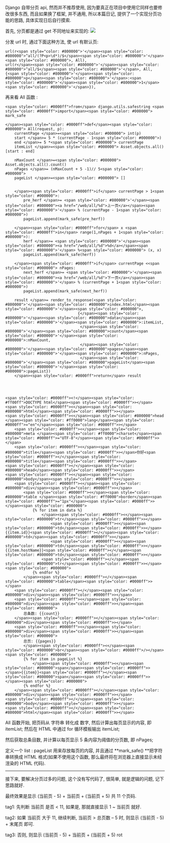 Django 自带分页 api, 然而并不推荐使用, 因为要真正在项目中使用它同样也要修改很多东西, 而且如果换了框架, 并不通用, 所以本篇日记, 提供了一个实现分页功能的思路, 具体实现日后自行摸索.

首先, 分页都是通过 get 不同地址来实现的:
![](http://oi62.tinypic.com/xbwg0y.jpg)

分发 url 时, 通过下面这种方法, 使 url 有默认页:

    url(r<span style="color: #800000">'</span><span style="color: #800000">^all/(?P<p>\d*)/$</span><span style="color: #800000">'</span><span style="color: #000000">, All),
    url(r</span><span style="color: #800000">'</span><span style="color: #800000">^all/$</span><span style="color: #800000">'</span>, All, {<span style="color: #800000">'</span><span style="color: #800000">p</span><span style="color: #800000">'</span>:<span style="color: #800000">'</span><span style="color: #800000">1</span><span style="color: #800000">'</span>}),





再来看 All 函数 :




    <span style="color: #0000ff">from</span> django.utils.safestring <span style="color: #0000ff">import</span><span style="color: #000000"> mark_safe

    </span><span style="color: #0000ff">def</span><span style="color: #000000"> All(request, p):
        currentPage </span>=<span style="color: #000000"> int(p)
        start </span>= 5 * (currentPage - 1<span style="color: #000000">)
        end </span>= 5 *<span style="color: #000000"> currentPage
        itemList </span>=<span style="color: #000000"> Asset.objects.all()[start : end]

        nMaxCount </span>=<span style="color: #000000"> Asset.objects.all().count()
        nPages </span>= (nMaxCount + 5 -1)// 5<span style="color: #000000">
        pageList </span>=<span style="color: #000000"> []


        </span><span style="color: #0000ff">if</span> currentPage > 1<span style="color: #000000">:
            pre_herf </span>= <span style="color: #800000">'</span><span style="color: #800000"><a href="/web/all/%d">上一页</a></span><span style="color: #800000">'</span> % (currentPage - 1<span style="color: #000000">)
            pageList.append(mark_safe(pre_herf))

        </span><span style="color: #0000ff">for</span> x <span style="color: #0000ff">in</span> range(1,nPages + 1<span style="color: #000000">):
            herf </span>= <span style="color: #800000">'</span><span style="color: #800000"><a href="/web/all/%d">%d</a></span><span style="color: #800000">'</span> %<span style="color: #000000"> (x, x)
            pageList.append(mark_safe(herf))

        </span><span style="color: #0000ff">if</span> currentPage <<span style="color: #000000"> nPages:
            next_herf </span>= <span style="color: #800000">'</span><span style="color: #800000"><a href="/web/all/%d">下一页</a></span><span style="color: #800000">'</span> % (currentPage + 1<span style="color: #000000">)
            pageList.append(mark_safe(next_herf))

        result </span>= render_to_response(<span style="color: #800000">'</span><span style="color: #800000">index.html</span><span style="color: #800000">'</span><span style="color: #000000">,
                                    {</span><span style="color: #800000">'</span><span style="color: #800000">data</span><span style="color: #800000">'</span><span style="color: #000000">:itemList,
                                     </span><span style="color: #800000">'</span><span style="color: #800000">count</span><span style="color: #800000">'</span><span style="color: #000000">:nMaxCount,
                                     </span><span style="color: #800000">'</span><span style="color: #800000">pages</span><span style="color: #800000">'</span><span style="color: #000000">:nPages,
                                     </span><span style="color: #800000">'</span><span style="color: #800000">pageList</span><span style="color: #800000">'</span><span style="color: #000000">:pageList})
        </span><span style="color: #0000ff">return</span> result




    <span style="color: #0000ff"><!</span><span style="color: #ff00ff">DOCTYPE html</span><span style="color: #0000ff">></span>
    <span style="color: #0000ff"><</span><span style="color: #800000">html</span><span style="color: #0000ff">></span>
    <span style="color: #0000ff"><</span><span style="color: #800000">head </span><span style="color: #ff0000">lang</span><span style="color: #0000ff">="en"</span><span style="color: #0000ff">></span>
        <span style="color: #0000ff"><</span><span style="color: #800000">meta </span><span style="color: #ff0000">charset</span><span style="color: #0000ff">="UTF-8"</span><span style="color: #0000ff">></span>
        <span style="color: #0000ff"><</span><span style="color: #800000">title</span><span style="color: #0000ff">></span>你好<span style="color: #0000ff"></</span><span style="color: #800000">title</span><span style="color: #0000ff">></span>
    <span style="color: #0000ff"></</span><span style="color: #800000">head</span><span style="color: #0000ff">></span>
    <span style="color: #0000ff"><</span><span style="color: #800000">body</span><span style="color: #0000ff">></span>
        <span style="color: #0000ff"><</span><span style="color: #800000">div</span><span style="color: #0000ff">></span>
            <span style="color: #0000ff"><</span><span style="color: #800000">table </span><span style="color: #ff0000">border</span><span style="color: #0000ff">="1px"</span><span style="color: #0000ff">></span><span style="color: #000000">
                {% for item in data %}
                    </span><span style="color: #0000ff"><</span><span style="color: #800000">tr</span><span style="color: #0000ff">></span>
                        <span style="color: #0000ff"><</span><span style="color: #800000">td</span><span style="color: #0000ff">></span>{{item.id}}<span style="color: #0000ff"></</span><span style="color: #800000">td</span><span style="color: #0000ff">></span>
                        <span style="color: #0000ff"><</span><span style="color: #800000">td</span><span style="color: #0000ff">></span>{{item.hostName}}<span style="color: #0000ff"></</span><span style="color: #800000">td</span><span style="color: #0000ff">></span>
                    <span style="color: #0000ff"></</span><span style="color: #800000">tr</span><span style="color: #0000ff">></span><span style="color: #000000">
                {% endfor %}
            </span><span style="color: #0000ff"></</span><span style="color: #800000">table</span><span style="color: #0000ff">></span>
        <span style="color: #0000ff"></</span><span style="color: #800000">div</span><span style="color: #0000ff">></span>
        <span style="color: #0000ff"><</span><span style="color: #800000">div</span><span style="color: #0000ff">></span><span style="color: #000000">
            总条数: {{count}}
        </span><span style="color: #0000ff"></</span><span style="color: #800000">div</span><span style="color: #0000ff">></span>
        <span style="color: #0000ff"><</span><span style="color: #800000">div</span><span style="color: #0000ff">></span><span style="color: #000000">
            总页: {{pages}}
            </span><span style="color: #0000ff"><</span><span style="color: #800000">br</span><span style="color: #0000ff">/></span><span style="color: #000000">
            {% for item in pageList %}
                </span><span style="color: #0000ff"><</span><span style="color: #800000">span</span><span style="color: #0000ff">></span>{{item}}<span style="color: #0000ff"></</span><span style="color: #800000">span</span><span style="color: #0000ff">></span><span style="color: #000000">
            {% endfor %}
        </span><span style="color: #0000ff"></</span><span style="color: #800000">div</span><span style="color: #0000ff">></span>
    <span style="color: #0000ff"></</span><span style="color: #800000">body</span><span style="color: #0000ff">></span>
    <span style="color: #0000ff"></</span><span style="color: #800000">html</span><span style="color: #0000ff">></span>


All 函数开始, 把页码从 字符串 转化成 数字, 然后计算出每页显示的内容, 即 itemList;
然后在 HTML 中通过 for 循环模板输出 itemList;




然后获取总条目数, 并计算以每页显示 5 条内容为阈值的分页数, 即 nPages;




定义一个 list : pageList 用来存放每页的内容, 并且通过 **mark_safe() **把字符串转换成 HTML 格式(如果不使用这个函数, 那么最终将在浏览器上直接显示未经渲染的 HTML 代码).







* * *


接下来, 要解决分页过多的问题, 这个没有写代码了, 很简单, 就是逻辑的问题, 记下思路就好.




最终效果是显示 (当前页 - 5) + 当前页 + (当前页 + 5) 共 11 个页码.




tag1: 先判断 当前页 是否 < 11, 如果是, 那就直接显示 1 ~ 当前页 就好.




tag2: 如果 当前页 大于 11, 继续判断, 当前页 > 总页数 – 5 时, 则显示 (当前页 - 5) + 末尾页 即可.




tag3: 否则, 则显示 (当前页 - 5) + 当前页 + (当前页 + 5)
rot
